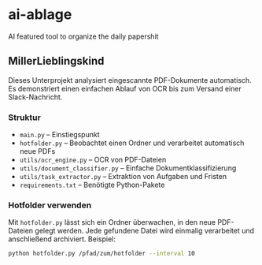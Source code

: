 # ai-ablage
AI featured tool to organize the daily papershit

## MillerLieblingskind

Dieses Unterprojekt analysiert eingescannte PDF-Dokumente automatisch. Es demonstriert einen einfachen Ablauf von OCR bis zum Versand einer Slack-Nachricht.

### Struktur
- `main.py` – Einstiegspunkt
- `hotfolder.py` – Beobachtet einen Ordner und verarbeitet automatisch neue PDFs
- `utils/ocr_engine.py` – OCR von PDF-Dateien
- `utils/document_classifier.py` – Einfache Dokumentklassifizierung
- `utils/task_extractor.py` – Extraktion von Aufgaben und Fristen
- `requirements.txt` – Benötigte Python-Pakete

### Hotfolder verwenden

Mit `hotfolder.py` lässt sich ein Ordner überwachen, in den neue PDF-Dateien gelegt werden. Jede gefundene Datei wird einmalig verarbeitet und anschließend archiviert. Beispiel:

```bash
python hotfolder.py /pfad/zum/hotfolder --interval 10
```
